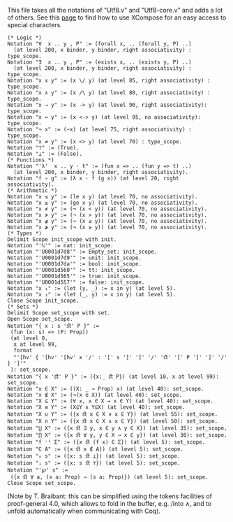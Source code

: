 This file takes all the notations of "Utf8.v" and "Utf8-core.v" and adds a lot of others. See this [page](../XComposeAndNotations) to find how to use XCompose for an easy access to special characters.

    (* Logic *)
    Notation "∀  x .. y , P" := (forall x, .. (forall y, P) ..)
      (at level 200, x binder, y binder, right associativity) : type_scope.
    Notation "∃  x .. y , P" := (exists x, .. (exists y, P) ..)
      (at level 200, x binder, y binder, right associativity) : type_scope.
    Notation "x ∨ y" := (x \/ y) (at level 85, right associativity) : type_scope.
    Notation "x ∧ y" := (x /\ y) (at level 80, right associativity) : type_scope.
    Notation "x → y" := (x -> y) (at level 90, right associativity): type_scope.
    Notation "x ↔ y" := (x <-> y) (at level 95, no associativity): type_scope.
    Notation "¬ x" := (~x) (at level 75, right associativity) : type_scope.
    Notation "x ≠ y" := (x <> y) (at level 70) : type_scope.
    Notation "⊤" := (True).
    Notation "⊥" := (False).
    (* Functions *)
    Notation "'λ'  x .. y · t" := (fun x => .. (fun y => t) ..)
      (at level 200, x binder, y binder, right associativity).
    Notation "f ∘ g" := (λ x · f (g x)) (at level 20, right associativity).
    (* Arithmetic *)
    Notation "x ≤ y" := (le x y) (at level 70, no associativity).
    Notation "x ≥ y" := (ge x y) (at level 70, no associativity).
    Notation "x ≮ y" := (¬ (x < y)) (at level 70, no associativity).
    Notation "x ≯ y" := (¬ (x > y)) (at level 70, no associativity).
    Notation "x ≰ y" := (¬ (x ≤ y)) (at level 70, no associativity).
    Notation "x ≱ y" := (¬ (x ≥ y)) (at level 70, no associativity).
    (* Types *)
    Delimit Scope init_scope with init.
    Notation "'ℕ'" := nat: init_scope.
    Notation "'U0001d7d8'" := Empty_set: init_scope.
    Notation "'U0001d7d9'" := unit: init_scope.
    Notation "'U0001d7da'" := bool: init_scope.
    Notation "'U0001d560'" := tt: init_scope.
    Notation "'U0001d565'" := true: init_scope.
    Notation "'U0001d557'" := false: init_scope.
    Notation "x ₁" := (let (y, _) := x in y) (at level 5).
    Notation "x ₂" := (let (_, y) := x in y) (at level 5).
    Close Scope init_scope.
    (* Sets *)
    Delimit Scope set_scope with set.
    Open Scope set_scope.
    Notation "{ x : s 'ﬆ' P }" :=
     (fun (x: s) => (P: Prop))
     (at level 0,
      x at level 99,
      format
      "'[hv' { '[hv' '[hv' x '/' : '[' s ']' ']' '/' 'ﬆ' '[' P ']' ']' '/' } ']'"
     ): set_scope.
    Notation "{ x 'ﬆ' P }" := ({x:_ ﬆ P}) (at level 10, x at level 99): set_scope.
    Notation "x ∈ X" := ((X: _ → Prop) x) (at level 40): set_scope.
    Notation "x ∉ X" := (¬(x ∈ X)) (at level 40): set_scope.
    Notation "X ⊆ Y" := (∀ x, x ∈ X → x ∈ Y) (at level 40): set_scope.
    Notation "X ≡ Y" := (X⊆Y ∧ Y⊆X) (at level 40): set_scope.
    Notation "X ∪ Y" := ({x ﬆ x ∈ X ∨ x ∈ Y}) (at level 55): set_scope.
    Notation "X ∩ Y" := ({x ﬆ x ∈ X ∧ x ∈ Y}) (at level 50): set_scope.
    Notation "⋃ X" := ({x ﬆ ∃ y, x ∈ y ∧ y ∈ X}) (at level 35): set_scope.
    Notation "⋂ X" := ({x ﬆ ∀ y, y ∈ X → x ∈ y}) (at level 30): set_scope.
    Notation "f ⁻¹ Σ" := ({x ﬆ (f x) ∈ Σ}) (at level 5): set_scope.
    Notation "∁ A" := ({x ﬆ x ∉ A}) (at level 5): set_scope.
    Notation "₀ s" := ({x: s ﬆ ⊥}) (at level 5): set_scope.
    Notation "₁ s" := ({x: s ﬆ ⊤}) (at level 5): set_scope.
    Notation "'℘' s" :=
     ({x ﬆ ∀ a, (x a: Prop) → (s a: Prop)}) (at level 5): set_scope.
    Close Scope set_scope.

(Note by T. Braibant: this can be simplified using the tokens facilities of proof-general 4.0, which allows to fold in the buffer, e.g. /into ∧, and to unfold automatically when communicating with Coq).
